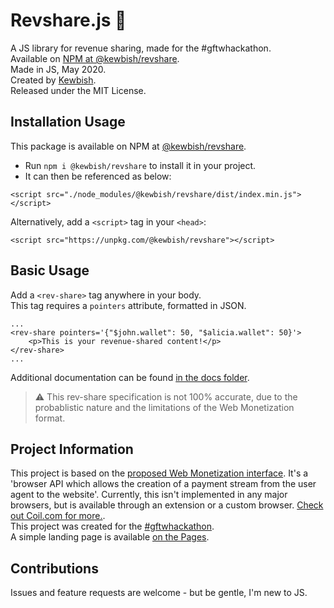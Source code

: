 # Revshare.js 💸
A JS library for revenue sharing, made for the #gftwhackathon.  
Available on [NPM at @kewbish/revshare](https://www.npmjs.com/package/@kewbish/revshare).  
Made in JS, May 2020.  
Created by [Kewbish](https://kewbish.github.io).  
Released under the MIT License.   

## Installation Usage
This package is available on NPM at [@kewbish/revshare](https://www.npmjs.com/package/@kewbish/revshare).  
- Run `npm i @kewbish/revshare` to install it in your project.  
- It can then be referenced as below:
```
<script src="./node_modules/@kewbish/revshare/dist/index.min.js"></script>
```

Alternatively, add a `<script>` tag in your `<head>`:  
```
<script src="https://unpkg.com/@kewbish/revshare"></script>
```

## Basic Usage
Add a `<rev-share>` tag anywhere in your body.  
This tag requires a `pointers` attribute, formatted in JSON.  
```
...
<rev-share pointers='{"$john.wallet": 50, "$alicia.wallet": 50}'>
    <p>This is your revenue-shared content!</p>
</rev-share>
...
```

Additional documentation can be found [in the docs folder](./docs/README.md).

> :warning: This rev-share specification is not 100% accurate, due to the probablistic nature and the limitations of the Web Monetization format.  

## Project Information
This project is based on the [proposed Web Monetization interface](https://webmonetization.org/). It's a 'browser API which allows the creation of a payment stream from the user agent to the website'. Currently, this isn't implemented in any major browsers, but is available through an extension or a custom browser. [Check out Coil.com for more.](https://coil.com).  
This project was created for the [#gftwhackathon](https://dev.to/t/gftwhackathon).  
A simple landing page is available [on the Pages](https://kewbish.github.io/revshare).  

## Contributions
Issues and feature requests are welcome - but be gentle, I'm new to JS.  